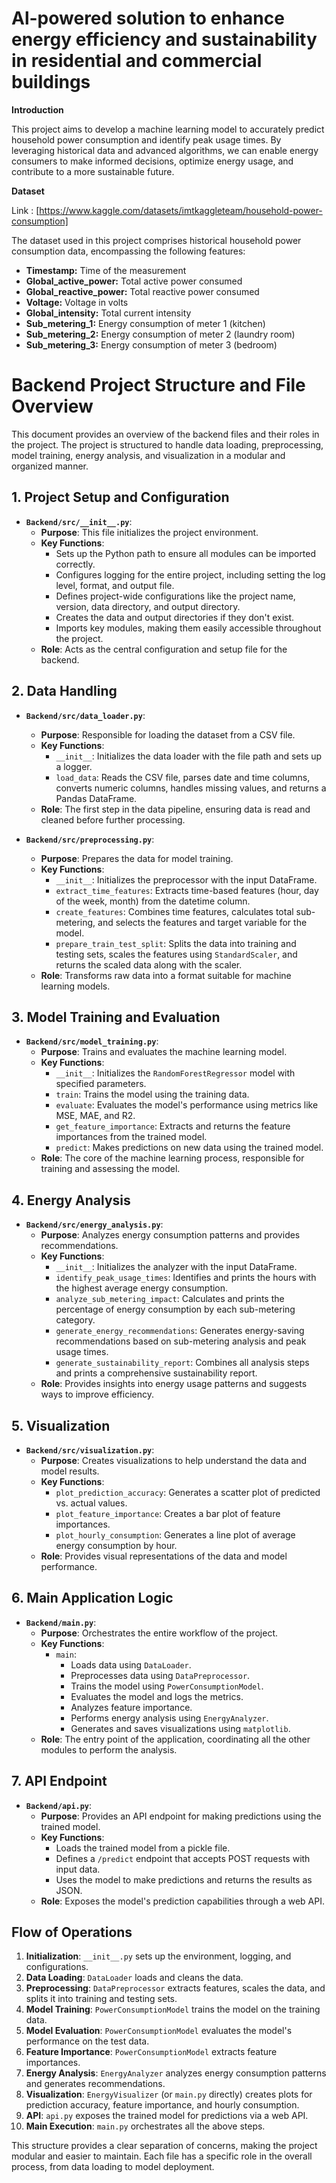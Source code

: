 # Al-powered solution to enhance energy efficiency and sustainability in residential and commercial buildings

**Introduction**

This project aims to develop a machine learning model to accurately predict household power consumption and identify peak usage times. By leveraging historical data and advanced algorithms, we can enable energy consumers to make informed decisions, optimize energy usage, and contribute to a more sustainable future.

**Dataset**

Link : [https://www.kaggle.com/datasets/imtkaggleteam/household-power-consumption]

The dataset used in this project comprises historical household power consumption data, encompassing the following features:

* **Timestamp:** Time of the measurement
* **Global_active_power:** Total active power consumed
* **Global_reactive_power:** Total reactive power consumed
* **Voltage:** Voltage in volts
* **Global_intensity:** Total current intensity
* **Sub_metering_1:** Energy consumption of meter 1 (kitchen)
* **Sub_metering_2:** Energy consumption of meter 2 (laundry room)
* **Sub_metering_3:** Energy consumption of meter 3 (bedroom)

# Backend Project Structure and File Overview

This document provides an overview of the backend files and their roles in the project. The project is structured to handle data loading, preprocessing, model training, energy analysis, and visualization in a modular and organized manner.

## 1. Project Setup and Configuration

*   **`Backend/src/__init__.py`**:
    *   **Purpose**: This file initializes the project environment.
    *   **Key Functions**:
        *   Sets up the Python path to ensure all modules can be imported correctly.
        *   Configures logging for the entire project, including setting the log level, format, and output file.
        *   Defines project-wide configurations like the project name, version, data directory, and output directory.
        *   Creates the data and output directories if they don't exist.
        *   Imports key modules, making them easily accessible throughout the project.
    *   **Role**: Acts as the central configuration and setup file for the backend.

## 2. Data Handling

*   **`Backend/src/data_loader.py`**:
    *   **Purpose**: Responsible for loading the dataset from a CSV file.
    *   **Key Functions**:
        *   `__init__`: Initializes the data loader with the file path and sets up a logger.
        *   `load_data`: Reads the CSV file, parses date and time columns, converts numeric columns, handles missing values, and returns a Pandas DataFrame.
    *   **Role**: The first step in the data pipeline, ensuring data is read and cleaned before further processing.

*   **`Backend/src/preprocessing.py`**:
    *   **Purpose**: Prepares the data for model training.
    *   **Key Functions**:
        *   `__init__`: Initializes the preprocessor with the input DataFrame.
        *   `extract_time_features`: Extracts time-based features (hour, day of the week, month) from the datetime column.
        *   `create_features`: Combines time features, calculates total sub-metering, and selects the features and target variable for the model.
        *   `prepare_train_test_split`: Splits the data into training and testing sets, scales the features using `StandardScaler`, and returns the scaled data along with the scaler.
    *   **Role**: Transforms raw data into a format suitable for machine learning models.

## 3. Model Training and Evaluation

*   **`Backend/src/model_training.py`**:
    *   **Purpose**: Trains and evaluates the machine learning model.
    *   **Key Functions**:
        *   `__init__`: Initializes the `RandomForestRegressor` model with specified parameters.
        *   `train`: Trains the model using the training data.
        *   `evaluate`: Evaluates the model's performance using metrics like MSE, MAE, and R2.
        *   `get_feature_importance`: Extracts and returns the feature importances from the trained model.
        *   `predict`: Makes predictions on new data using the trained model.
    *   **Role**: The core of the machine learning process, responsible for training and assessing the model.

## 4. Energy Analysis

*   **`Backend/src/energy_analysis.py`**:
    *   **Purpose**: Analyzes energy consumption patterns and provides recommendations.
    *   **Key Functions**:
        *   `__init__`: Initializes the analyzer with the input DataFrame.
        *   `identify_peak_usage_times`: Identifies and prints the hours with the highest average energy consumption.
        *   `analyze_sub_metering_impact`: Calculates and prints the percentage of energy consumption by each sub-metering category.
        *   `generate_energy_recommendations`: Generates energy-saving recommendations based on sub-metering analysis and peak usage times.
        *   `generate_sustainability_report`: Combines all analysis steps and prints a comprehensive sustainability report.
    *   **Role**: Provides insights into energy usage patterns and suggests ways to improve efficiency.

## 5. Visualization

*   **`Backend/src/visualization.py`**:
    *   **Purpose**: Creates visualizations to help understand the data and model results.
    *   **Key Functions**:
        *   `plot_prediction_accuracy`: Generates a scatter plot of predicted vs. actual values.
        *   `plot_feature_importance`: Creates a bar plot of feature importances.
        *   `plot_hourly_consumption`: Generates a line plot of average energy consumption by hour.
    *   **Role**: Provides visual representations of the data and model performance.

## 6. Main Application Logic

*   **`Backend/main.py`**:
    *   **Purpose**: Orchestrates the entire workflow of the project.
    *   **Key Functions**:
        *   `main`:
            *   Loads data using `DataLoader`.
            *   Preprocesses data using `DataPreprocessor`.
            *   Trains the model using `PowerConsumptionModel`.
            *   Evaluates the model and logs the metrics.
            *   Analyzes feature importance.
            *   Performs energy analysis using `EnergyAnalyzer`.
            *   Generates and saves visualizations using `matplotlib`.
    *   **Role**: The entry point of the application, coordinating all the other modules to perform the analysis.

## 7. API Endpoint

*   **`Backend/api.py`**:
    *   **Purpose**: Provides an API endpoint for making predictions using the trained model.
    *   **Key Functions**:
        *   Loads the trained model from a pickle file.
        *   Defines a `/predict` endpoint that accepts POST requests with input data.
        *   Uses the model to make predictions and returns the results as JSON.
    *   **Role**: Exposes the model's prediction capabilities through a web API.

## Flow of Operations

1.  **Initialization**: `__init__.py` sets up the environment, logging, and configurations.
2.  **Data Loading**: `DataLoader` loads and cleans the data.
3.  **Preprocessing**: `DataPreprocessor` extracts features, scales the data, and splits it into training and testing sets.
4.  **Model Training**: `PowerConsumptionModel` trains the model on the training data.
5.  **Model Evaluation**: `PowerConsumptionModel` evaluates the model's performance on the test data.
6.  **Feature Importance**: `PowerConsumptionModel` extracts feature importances.
7.  **Energy Analysis**: `EnergyAnalyzer` analyzes energy consumption patterns and generates recommendations.
8.  **Visualization**: `EnergyVisualizer` (or `main.py` directly) creates plots for prediction accuracy, feature importance, and hourly consumption.
9.  **API**: `api.py` exposes the trained model for predictions via a web API.
10. **Main Execution**: `main.py` orchestrates all the above steps.

This structure provides a clear separation of concerns, making the project modular and easier to maintain. Each file has a specific role in the overall process, from data loading to model deployment.